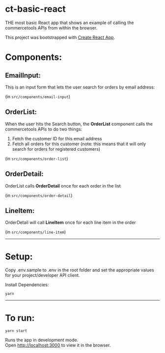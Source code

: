 # ct-basic-react

THE most basic React app that shows an example of calling the commercetools APIs from within the browser.

This project was bootstrapped with [Create React App](https://github.com/facebook/create-react-app).

# Components:

## EmailInput:

This is an input form that lets the user search for orders by email address:

(in ```src/components/email-input```)

## OrderList:

When the user hits the Search button, the **OrderList** component calls the commercetools APIs to do two things:
1. Fetch the customer ID for this email address
2. Fetch all orders for this customer
(note: this means that it will only search for orders for registered customers)

(in ```src/components/order-list```)

## OrderDetail:
OrderList calls **OrderDetail** once for each order in the list

(in ```src/components/order-detail```)

## LineItem:
OrderDetail will call **LineItem** once for each line item in the order

(in ```src/components/line-item```)

---
# Setup:

Copy .env.sample to .env in the root folder and set the appropriate values for your project/developer API client.

Install Dependencies:

```yarn```

---
# To run:

`yarn start`

Runs the app in  development mode.\
Open [http://localhost:3000](http://localhost:3000) to view it in the browser.




